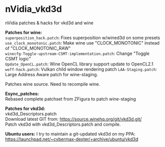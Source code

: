 # nVidia_vkd3d
nVidia patches &amp; hacks for vkd3d and wine

**Patches for wine:**  
`superposition_hack.patch`:		Fixes superposition w/wined3d on some presets  
`use_clock_monotonic.patch`:		Make wine use "CLOCK_MONOTONIC" instead of "CLOCK_MONOTONIC_RAW"  
`winecfg-Toggle-upstream-CSMT-implementation.patch`: Change "Toggle CSMT logic"  
`Update_OpenCL.patch`:			Wine OpenCL library support update to OpenCL2.1
`woff-hack.patch`:			Vulkan child window rendering patch
`LAA-Staging.patch`:			Large Address Aware patch for wine-staging.
 
Patches wine source. Need to recompile wine.  

**Esync_patches:**  
Rebased complete patchset from ZFigura to patch wine-staging  



**Patches for vkd3d:**  
vkd3d_Descriptors.patch  
Download latest GIT from: https://source.winehq.org/git/vkd3d.git/  
Patch vkd3d with vkd3d_Descriptors.patch and compile.  

**Ubuntu users:**
I try to maintain a git-updated vkd3d on my PPA: https://launchpad.net/~cybermax-dexter/+archive/ubuntu/vkd3d  

